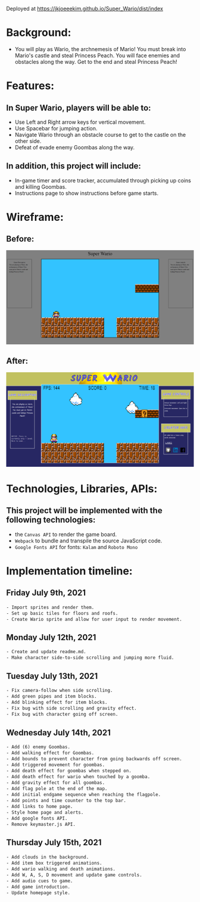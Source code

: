 Deployed at https://jkjoeeekim.github.io/Super_Wario/dist/index

# Background:
- You will play as Wario, the archnemesis of Mario! You must break into Mario's castle and steal Princess Peach. You will face enemies and obstacles along the way. Get to the end and steal Princess Peach!

# Features:
## In Super Wario, players will be able to:
  - Use Left and Right arrow keys for vertical movement.
  - Use Spacebar for jumping action.
  - Navigate Wario through an obstacle course to get to the castle on the other side.
  - Defeat of evade enemy Goombas along the way.

## In addition, this project will include:
  - In-game timer and score tracker, accumulated through picking up coins and killing Goombas.
  - Instructions page to show instructions before game starts.

# Wireframe:
## Before:
![Alt text](./img/wireframe2.png)
## After:
![Alt text](./img/wireframe_v2.png)

# Technologies, Libraries, APIs:
## This project will be implemented with the following technologies:
  - the `Canvas API` to render the game board.
  - `Webpack` to bundle and transpile the source JavaScript code.
  - `Google Fonts API` for fonts: `Kalam` and `Roboto Mono`

# Implementation timeline:
  ## Friday July 9th, 2021
    - Import sprites and render them.
    - Set up basic tiles for floors and roofs.
    - Create Wario sprite and allow for user input to render movement.

  ## Monday July 12th, 2021
    - Create and update readme.md.
    - Make character side-to-side scrolling and jumping more fluid.

  ## Tuesday July 13th, 2021
    - Fix camera-follow when side scrolling.
    - Add green pipes and item blocks.
    - Add blinking effect for item blocks.
    - Fix bug with side scrolling and gravity effect.
    - Fix bug with character going off screen.

  ## Wednesday July 14th, 2021
    - Add (6) enemy Goombas.
    - Add walking effect for Goombas.
    - Add bounds to prevent character from going backwards off screen.
    - Add triggered movement for goombas.
    - Add death effect for goombas when stepped on.
    - Add death effect for wario when touched by a goomba.
    - Add gravity effect for all goombas.
    - Add flag pole at the end of the map.
    - Add initial endgame sequence when reaching the flagpole.
    - Add points and time counter to the top bar.
    - Add links to home page.
    - Style home page and alerts.
    - Add google fonts API.
    - Remove keymaster.js API.

  ## Thursday July 15th, 2021
    - Add clouds in the background.
    - Add item box triggered animations.
    - Add wario walking and death animations.
    - Add W, A, S, D movement and update game controls.
    - Add audio cues to game.
    - Add game introduction.
    - Update homepage style.